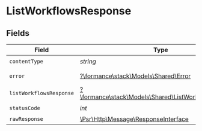 # ListWorkflowsResponse


## Fields

| Field                                                                                                        | Type                                                                                                         | Required                                                                                                     | Description                                                                                                  |
| ------------------------------------------------------------------------------------------------------------ | ------------------------------------------------------------------------------------------------------------ | ------------------------------------------------------------------------------------------------------------ | ------------------------------------------------------------------------------------------------------------ |
| `contentType`                                                                                                | *string*                                                                                                     | :heavy_check_mark:                                                                                           | N/A                                                                                                          |
| `error`                                                                                                      | [?\formance\stack\Models\Shared\Error](../../models/shared/Error.md)                                         | :heavy_minus_sign:                                                                                           | General error                                                                                                |
| `listWorkflowsResponse`                                                                                      | [?\formance\stack\Models\Shared\ListWorkflowsResponse](../../models/shared/ListWorkflowsResponse.md)         | :heavy_minus_sign:                                                                                           | List of workflows                                                                                            |
| `statusCode`                                                                                                 | *int*                                                                                                        | :heavy_check_mark:                                                                                           | N/A                                                                                                          |
| `rawResponse`                                                                                                | [\Psr\Http\Message\ResponseInterface](https://www.php-fig.org/psr/psr-7/#33-psrhttpmessageresponseinterface) | :heavy_minus_sign:                                                                                           | N/A                                                                                                          |